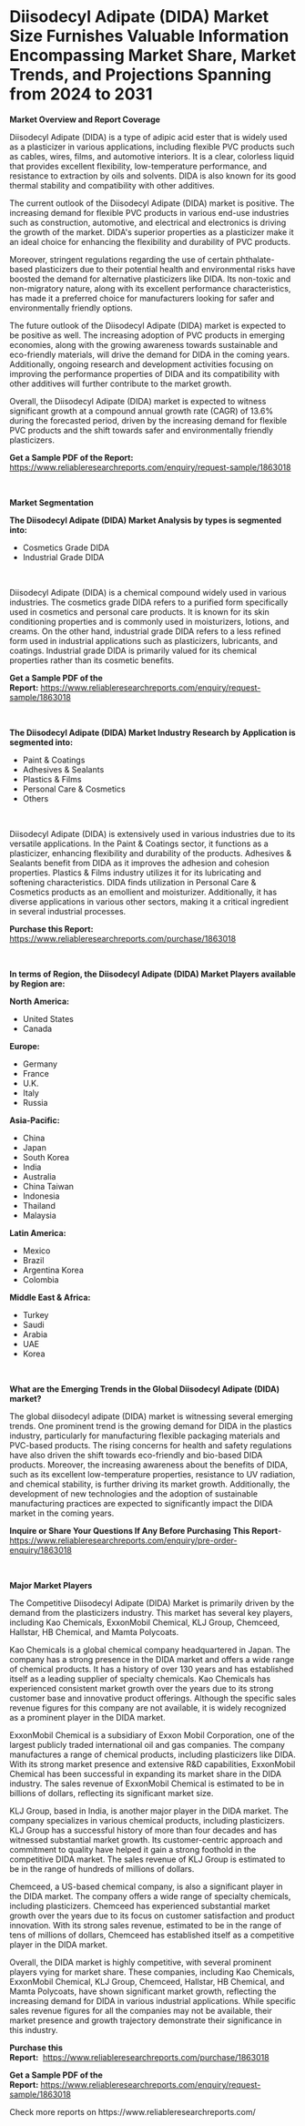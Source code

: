 <p><h1>Diisodecyl Adipate (DIDA) Market Size Furnishes Valuable Information Encompassing Market Share, Market Trends, and Projections Spanning from 2024 to 2031</h1></p><p><strong>Market Overview and Report Coverage</strong></p>
<p><p>Diisodecyl Adipate (DIDA) is a type of adipic acid ester that is widely used as a plasticizer in various applications, including flexible PVC products such as cables, wires, films, and automotive interiors. It is a clear, colorless liquid that provides excellent flexibility, low-temperature performance, and resistance to extraction by oils and solvents. DIDA is also known for its good thermal stability and compatibility with other additives.</p><p>The current outlook of the Diisodecyl Adipate (DIDA) market is positive. The increasing demand for flexible PVC products in various end-use industries such as construction, automotive, and electrical and electronics is driving the growth of the market. DIDA's superior properties as a plasticizer make it an ideal choice for enhancing the flexibility and durability of PVC products.</p><p>Moreover, stringent regulations regarding the use of certain phthalate-based plasticizers due to their potential health and environmental risks have boosted the demand for alternative plasticizers like DIDA. Its non-toxic and non-migratory nature, along with its excellent performance characteristics, has made it a preferred choice for manufacturers looking for safer and environmentally friendly options.</p><p>The future outlook of the Diisodecyl Adipate (DIDA) market is expected to be positive as well. The increasing adoption of PVC products in emerging economies, along with the growing awareness towards sustainable and eco-friendly materials, will drive the demand for DIDA in the coming years. Additionally, ongoing research and development activities focusing on improving the performance properties of DIDA and its compatibility with other additives will further contribute to the market growth.</p><p>Overall, the Diisodecyl Adipate (DIDA) market is expected to witness significant growth at a compound annual growth rate (CAGR) of 13.6% during the forecasted period, driven by the increasing demand for flexible PVC products and the shift towards safer and environmentally friendly plasticizers.</p></p>
<p><strong>Get a Sample PDF of the Report:</strong> <a href="https://www.reliableresearchreports.com/enquiry/request-sample/1863018">https://www.reliableresearchreports.com/enquiry/request-sample/1863018</a></p>
<p>&nbsp;</p>
<p><strong>Market Segmentation</strong></p>
<p><strong>The Diisodecyl Adipate (DIDA) Market Analysis by types is segmented into:</strong></p>
<p><ul><li>Cosmetics Grade DIDA</li><li>Industrial Grade DIDA</li></ul></p>
<p>&nbsp;</p>
<p><p>Diisodecyl Adipate (DIDA) is a chemical compound widely used in various industries. The cosmetics grade DIDA refers to a purified form specifically used in cosmetics and personal care products. It is known for its skin conditioning properties and is commonly used in moisturizers, lotions, and creams. On the other hand, industrial grade DIDA refers to a less refined form used in industrial applications such as plasticizers, lubricants, and coatings. Industrial grade DIDA is primarily valued for its chemical properties rather than its cosmetic benefits.</p></p>
<p><strong>Get a Sample PDF of the Report:</strong>&nbsp;<a href="https://www.reliableresearchreports.com/enquiry/request-sample/1863018">https://www.reliableresearchreports.com/enquiry/request-sample/1863018</a></p>
<p>&nbsp;</p>
<p><strong>The Diisodecyl Adipate (DIDA) Market Industry Research by Application is segmented into:</strong></p>
<p><ul><li>Paint & Coatings</li><li>Adhesives & Sealants</li><li>Plastics & Films</li><li>Personal Care & Cosmetics</li><li>Others</li></ul></p>
<p>&nbsp;</p>
<p><p>Diisodecyl Adipate (DIDA) is extensively used in various industries due to its versatile applications. In the Paint & Coatings sector, it functions as a plasticizer, enhancing flexibility and durability of the products. Adhesives & Sealants benefit from DIDA as it improves the adhesion and cohesion properties. Plastics & Films industry utilizes it for its lubricating and softening characteristics. DIDA finds utilization in Personal Care & Cosmetics products as an emollient and moisturizer. Additionally, it has diverse applications in various other sectors, making it a critical ingredient in several industrial processes.</p></p>
<p><strong>Purchase this Report:</strong>&nbsp; <a href="https://www.reliableresearchreports.com/purchase/1863018">https://www.reliableresearchreports.com/purchase/1863018</a></p>
<p>&nbsp;</p>
<p><strong>In terms of Region, the Diisodecyl Adipate (DIDA) Market Players available by Region are:</strong></p>
<p>
    <p> <strong> North America: </strong>
        <ul>
            <li>United States</li>
            <li>Canada</li>
        </ul>
        </p> 
    <p> <strong> Europe: </strong>
        <ul>
            <li>Germany</li>
            <li>France</li>
            <li>U.K.</li>
            <li>Italy</li>
            <li>Russia</li>
        </ul>
        </p> 
    <p> <strong> Asia-Pacific: </strong>
        <ul>
            <li>China</li>
            <li>Japan</li>
            <li>South Korea</li>
            <li>India</li>
            <li>Australia</li>
            <li>China Taiwan</li>
            <li>Indonesia</li>
            <li>Thailand</li>
            <li>Malaysia</li>
        </ul>
        </p> 
    <p> <strong> Latin America: </strong>
        <ul>
            <li>Mexico</li>
            <li>Brazil</li>
            <li>Argentina Korea</li>
            <li>Colombia</li>
        </ul>
        </p> 
    <p> <strong> Middle East & Africa: </strong>
        <ul>
            <li>Turkey</li>
            <li>Saudi</li>
            <li>Arabia</li>
            <li>UAE</li>
            <li>Korea</li>
        </ul>
    </p>
    </p>
<p>&nbsp;</p>
<p><strong>What are the Emerging Trends in the Global Diisodecyl Adipate (DIDA) market?</strong></p>
<p><p>The global diisodecyl adipate (DIDA) market is witnessing several emerging trends. One prominent trend is the growing demand for DIDA in the plastics industry, particularly for manufacturing flexible packaging materials and PVC-based products. The rising concerns for health and safety regulations have also driven the shift towards eco-friendly and bio-based DIDA products. Moreover, the increasing awareness about the benefits of DIDA, such as its excellent low-temperature properties, resistance to UV radiation, and chemical stability, is further driving its market growth. Additionally, the development of new technologies and the adoption of sustainable manufacturing practices are expected to significantly impact the DIDA market in the coming years.</p></p>
<p><strong>Inquire or Share Your Questions If Any Before Purchasing This Report</strong>- <a href="https://www.reliableresearchreports.com/enquiry/pre-order-enquiry/1863018">https://www.reliableresearchreports.com/enquiry/pre-order-enquiry/1863018</a></p>
<p>&nbsp;</p>
<p><strong>Major Market Players</strong></p>
<p><p>The Competitive Diisodecyl Adipate (DIDA) Market is primarily driven by the demand from the plasticizers industry. This market has several key players, including Kao Chemicals, ExxonMobil Chemical, KLJ Group, Chemceed, Hallstar, HB Chemical, and Mamta Polycoats. </p><p>Kao Chemicals is a global chemical company headquartered in Japan. The company has a strong presence in the DIDA market and offers a wide range of chemical products. It has a history of over 130 years and has established itself as a leading supplier of specialty chemicals. Kao Chemicals has experienced consistent market growth over the years due to its strong customer base and innovative product offerings. Although the specific sales revenue figures for this company are not available, it is widely recognized as a prominent player in the DIDA market.</p><p>ExxonMobil Chemical is a subsidiary of Exxon Mobil Corporation, one of the largest publicly traded international oil and gas companies. The company manufactures a range of chemical products, including plasticizers like DIDA. With its strong market presence and extensive R&D capabilities, ExxonMobil Chemical has been successful in expanding its market share in the DIDA industry. The sales revenue of ExxonMobil Chemical is estimated to be in billions of dollars, reflecting its significant market size.</p><p>KLJ Group, based in India, is another major player in the DIDA market. The company specializes in various chemical products, including plasticizers. KLJ Group has a successful history of more than four decades and has witnessed substantial market growth. Its customer-centric approach and commitment to quality have helped it gain a strong foothold in the competitive DIDA market. The sales revenue of KLJ Group is estimated to be in the range of hundreds of millions of dollars.</p><p>Chemceed, a US-based chemical company, is also a significant player in the DIDA market. The company offers a wide range of specialty chemicals, including plasticizers. Chemceed has experienced substantial market growth over the years due to its focus on customer satisfaction and product innovation. With its strong sales revenue, estimated to be in the range of tens of millions of dollars, Chemceed has established itself as a competitive player in the DIDA market.</p><p>Overall, the DIDA market is highly competitive, with several prominent players vying for market share. These companies, including Kao Chemicals, ExxonMobil Chemical, KLJ Group, Chemceed, Hallstar, HB Chemical, and Mamta Polycoats, have shown significant market growth, reflecting the increasing demand for DIDA in various industrial applications. While specific sales revenue figures for all the companies may not be available, their market presence and growth trajectory demonstrate their significance in this industry.</p></p>
<p><strong>Purchase this Report:</strong>&nbsp;&nbsp;<a href="https://www.reliableresearchreports.com/purchase/1863018">https://www.reliableresearchreports.com/purchase/1863018</a></p>
<p></p>
<p><strong>Get a Sample PDF of the Report:</strong>&nbsp;<a href="https://www.reliableresearchreports.com/enquiry/request-sample/1863018">https://www.reliableresearchreports.com/enquiry/request-sample/1863018</a></p>
<p>Check more reports on https://www.reliableresearchreports.com/</p>